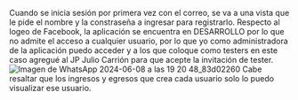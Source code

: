 Cuando se inicia sesión por primera vez con el correo, se va a una vista que le pide el nombre y la constraseña a ingresar para registrarlo.
Respecto al logeo de Facebook, la aplicación se encuentra en DESARROLLO por lo que no admite el acceso a cualquier usuario, por lo que yo como administradora de la aplicación puedo acceder y 
a los que coloque como testers en este caso agregué al JP Julio Carrión para que acepte la invitación de tester. 
![Imagen de WhatsApp 2024-06-08 a las 19 20 48_83d02260](https://github.com/MCielo14/LAB6_20200825_IOT/assets/134867095/ab376b5c-6cc8-4c7c-b5c1-6893a8272877)
Cabe resaltar que los ingresos y egresos que crea cada usuario solo lo puedo visualizar ese usuario.
